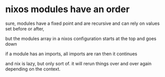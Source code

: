 # nixos modules have an order

sure, modules have a fixed point and are recursive and can rely on values set before or after,

but the modules array in a nixos configuration starts at the top and goes down

if a module has an imports, all imports are ran then it continues

and nix is lazy, but only sort of. it will rerun things over and over again depending on the context.
